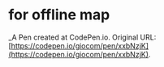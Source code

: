 # for offline map
 _A Pen created at CodePen.io. Original URL: [https://codepen.io/giocom/pen/xxbNzjK](https://codepen.io/giocom/pen/xxbNzjK).

 